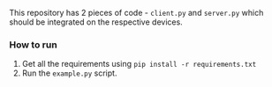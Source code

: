 This repository has 2 pieces of code - `client.py` and `server.py` which
should be integrated on the respective devices.

### How to run
1. Get all the requirements using `pip install -r requirements.txt`
2. Run the `example.py` script.
